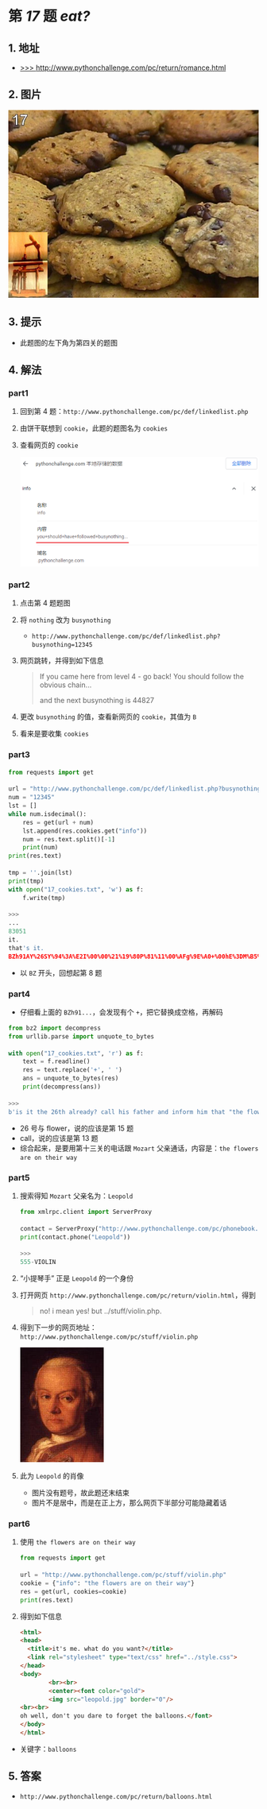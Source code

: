 # 第 *17* 题 *eat?*

## 1. 地址

- <a href="http://www.pythonchallenge.com/pc/return/romance.html" target="_blank">>>> http://www.pythonchallenge.com/pc/return/romance.html</a>

## 2. 图片

![cookies](.\imgs\17_cookies.jpg)

## 3. 提示

- 此题图的左下角为第四关的题图

## 4. 解法

### part1

1. 回到第 4 题：`http://www.pythonchallenge.com/pc/def/linkedlist.php`
2. 由饼干联想到 `cookie`，此题的题图名为 `cookies`
3. 查看网页的 `cookie`

    ![cookie](.\imgs\17_cookie.png)

### part2

1. 点击第 4 题题图

2. 将 `nothing` 改为 `busynothing`
   
    - `http://www.pythonchallenge.com/pc/def/linkedlist.php?busynothing=12345`
    
3. 网页跳转，并得到如下信息

    > If you came here from level 4 - go back!
    > You should follow the obvious chain...
    >
    > and the next busynothing is 44827

4. 更改 `busynothing` 的值，查看新网页的 `cookie`，其值为 `B`

5. 看来是要收集 `cookies`

### part3

```python
from requests import get

url = "http://www.pythonchallenge.com/pc/def/linkedlist.php?busynothing="
num = "12345"
lst = []
while num.isdecimal():
    res = get(url + num)
    lst.append(res.cookies.get("info"))
    num = res.text.split()[-1]
    print(num)
print(res.text)

tmp = ''.join(lst)
print(tmp)
with open("17_cookies.txt", 'w') as f:
    f.write(tmp)

>>>
...
83051
it.
that's it.
BZh91AY%26SY%94%3A%E2I%00%00%21%19%80P%81%11%00%AFg%9E%A0+%00hE%3DM%B5%23%D0%D4%D1%E2%8D%06%A9%FA%26S%D4%D3%21%A1%EAi7h%9B%9A%2B%BF%60%22%C5WX%E1%ADL%80%E8V%3C%C6%A8%DBH%2632%18%A8x%01%08%21%8DS%0B%C8%AF%96KO%CA2%B0%F1%BD%1Du%A0%86%05%92s%B0%92%C4Bc%F1w%24S%85%09%09C%AE%24%90
```

- 以 `BZ` 开头，回想起第 8 题

### part4

- 仔细看上面的 `BZh91...`，会发现有个 `+`，把它替换成空格，再解码

```python
from bz2 import decompress
from urllib.parse import unquote_to_bytes

with open("17_cookies.txt", 'r') as f:
    text = f.readline()
    res = text.replace('+', ' ')
    ans = unquote_to_bytes(res)
    print(decompress(ans))

>>>
b'is it the 26th already? call his father and inform him that "the flowers are on their way". he\'ll understand.'
```

- 26 号与 flower，说的应该是第 15 题
- call，说的应该是第 13 题
- 综合起来，是要用第十三关的电话跟 `Mozart` 父亲通话，内容是：`the flowers are on their way`

### part5

1. 搜索得知 `Mozart` 父亲名为：`Leopold`

    ```python
    from xmlrpc.client import ServerProxy

    contact = ServerProxy("http://www.pythonchallenge.com/pc/phonebook.php")
    print(contact.phone("Leopold"))

    >>>
    555-VIOLIN
    ```

2. “小提琴手” 正是 `Leopold` 的一个身份

3. 打开网页 `http://www.pythonchallenge.com/pc/return/violin.html`，得到

    > no! i mean yes! but ../stuff/violin.php.

4. 得到下一步的网页地址：`http://www.pythonchallenge.com/pc/stuff/violin.php`

    ![leopold](.\imgs\17_leopold.jpg)

5. 此为 `Leopold` 的肖像
    - 图片没有题号，故此题还末结束
    - 图片不是居中，而是在正上方，那么网页下半部分可能隐藏着话

### part6

1. 使用 `the flowers are on their way`

    ```python
    from requests import get
    
    url = "http://www.pythonchallenge.com/pc/stuff/violin.php"
    cookie = {"info": "the flowers are on their way"}
    res = get(url, cookies=cookie)
    print(res.text)
    ```

2. 得到如下信息

    ```html
    <html>
    <head>
      <title>it's me. what do you want?</title>
      <link rel="stylesheet" type="text/css" href="../style.css">
    </head>
    <body>
            <br><br>
            <center><font color="gold">
            <img src="leopold.jpg" border="0"/>
    <br><br>
    oh well, don't you dare to forget the balloons.</font>
    </body>
    </html>
    ```

- 关键字：`balloons`

## 5. 答案

- `http://www.pythonchallenge.com/pc/return/balloons.html`